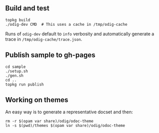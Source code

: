 Build and test
--------------


    topkg build
    ./odig-dev CMD  # This uses a cache in /tmp/odig-cache


Runs of `odig-dev` default to `info` verbosity and automatically
generate a trace in `/tmp/odig-cache/trace.json`.

Publish sample to gh-pages
--------------------------

```
cd sample
./setup.sh
./gen.sh
cd ..
topkg run publish
```

Working on themes
-----------------

An easy way is to generate a representative docset and then:

    rm -r $(opam var share)/odig/odoc-theme
    ln -s $(pwd)/themes $(opam var share)/odig/odoc-theme




